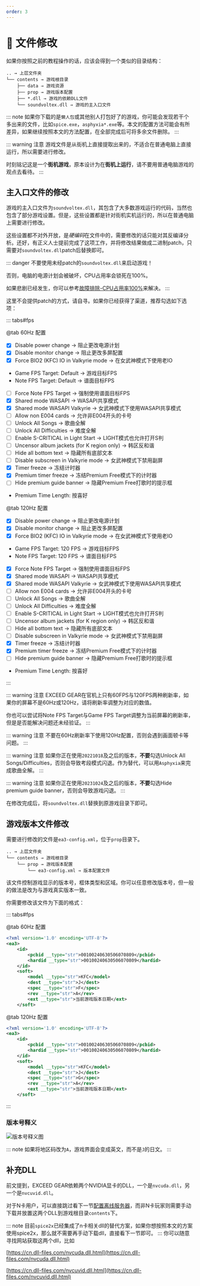 ```yaml
---
order: 3
---
```


# :wrench: 文件修改

如果你按照之前的教程操作的话，应该会得到一个类似的目录结构：

```
.. → 上层文件夹
└── contents → 游戏根目录
    ├── data → 游戏资源
    ├── prop → 游戏版本配置
    ├── *.dll → 游戏的依赖DLL文件
    └── soundvoltex.dll → 游戏的主入口文件
```

::: note
如果你下载的是`懒人包`或其他别人打包好了的游戏，你可能会发现若干个多出来的文件，比如`spice.exe`，`asphyxia*.exe`等。本文的配置方法可能会有所差异，如果继续按照本文的方法配置，在全部完成后可将多余文件删除。
:::

::: warning 注意
游戏文件是从街机上直接提取出来的，不适合在普通电脑上直接运行，所以需要进行修改。

时刻铭记这是一个**街机游戏**，原本设计为在**街机上运行**，请不要用普通电脑游戏的观点去看待。
:::

## 主入口文件的修改

游戏的主入口文件为`soundvoltex.dll`，其包含了大多数游戏运行的代码，当然也包含了部分游戏设置。但是，这些设置都是针对街机实机运行的，所以在普通电脑上需要进行修改。

这些设置都不对外开放，是*硬编码*在文件中的，需要修改的话只能对其反编译分析。还好，有正义人士提前完成了这项工作，并将修改结果做成二进制patch，只需要对`soundvoltex.dll`patch后替换即可。

::: danger
不要使用未经patch的`soundvoltex.dll`来启动游戏！

否则，电脑的电源计划会被破坏，CPU占用率会锁死在100%。

如果悲剧已经发生，你可以参考[故障排除-CPU占用率100%](../trouble-shooting/misc.md#cpu占用率100)来解决。
:::

这里不会提供patch的方式，请自寻。如果你已经获得了渠道，推荐勾选如下选项：

::: tabs#fps

@tab 60Hz 配置

+ [x] Disable power change → 阻止更改电源计划
+ [x] Disable monitor change → 阻止更改多屏配置
+ [x] Force BIO2 (KFC) IO in Valkyrie mode → 在女武神模式下使用老IO
+ Game FPS Target: Default → 游戏目标FPS
+ Note FPS Target: Default → 谱面目标FPS
+ [ ] Force Note FPS Target → 强制使用谱面目标FPS
+ [x] Shared mode WASAPI → WASAPI共享模式
+ [x] Shared mode WASAPI Valkyrie → 女武神模式下使用WASAPI共享模式
+ [ ] Allow non E004 cards → 允许非E004开头的卡号
+ [ ] Unlock All Songs → 歌曲全解
+ [ ] Unlock All Difficulties → 难度全解
+ [ ] Enable S-CRITICAL in Light Start → LIGHT模式也允许打开S判
+ [ ] Uncensor album jackets (for K region only) → 韩区反和谐
+ [ ] Hide all bottom text → 隐藏所有底部文本
+ [ ] Disable subscreen in Valkyrie mode → 女武神模式下禁用副屏
+ [x] Timer freeze → 冻结计时器
+ [x] Premium timer freeze → 冻结Premium Free模式下的计时器
+ [ ] Hide premium guide banner → 隐藏Premium Free打歌时的提示框
+ Premium Time Length: 按喜好

@tab 120Hz 配置

+ [x] Disable power change → 阻止更改电源计划
+ [x] Disable monitor change → 阻止更改多屏配置
+ [x] Force BIO2 (KFC) IO in Valkyrie mode → 在女武神模式下使用老IO
+ Game FPS Target: 120 FPS → 游戏目标FPS
+ Note FPS Target: 120 FPS → 谱面目标FPS
+ [x] Force Note FPS Target → 强制使用谱面目标FPS
+ [x] Shared mode WASAPI → WASAPI共享模式
+ [x] Shared mode WASAPI Valkyrie → 女武神模式下使用WASAPI共享模式
+ [ ] Allow non E004 cards → 允许非E004开头的卡号
+ [ ] Unlock All Songs → 歌曲全解
+ [ ] Unlock All Difficulties → 难度全解
+ [ ] Enable S-CRITICAL in Light Start → LIGHT模式也允许打开S判
+ [ ] Uncensor album jackets (for K region only) → 韩区反和谐
+ [ ] Hide all bottom text → 隐藏所有底部文本
+ [ ] Disable subscreen in Valkyrie mode → 女武神模式下禁用副屏
+ [x] Timer freeze → 冻结计时器
+ [x] Premium timer freeze → 冻结Premium Free模式下的计时器
+ [ ] Hide premium guide banner → 隐藏Premium Free打歌时的提示框
+ Premium Time Length: 按喜好

:::

::: warning 注意
EXCEED GEAR在官机上只有60FPS与120FPS两种刷新率，如果你的屏幕不是60Hz或120Hz，请将刷新率调整为对应的数值。

你也可以尝试将Note FPS Target与Game FPS Target调整为当前屏幕的刷新率，但是是否能解决问题还未经验证。
:::

::: warning 注意
不要在60Hz刷新率下使用120Hz配置，否则会遇到画面顿卡等问题。
:::

::: warning 注意
如果你正在使用`20221018`及之后的版本，**不要**勾选Unlock All Songs/Difficulties，否则会导致考段模式闪退。作为替代，可以用`Asphyxia`来完成歌曲全解。
:::

::: warning 注意
如果你正在使用`20231024`及之后的版本，**不要**勾选Hide premium guide banner，否则会导致游戏闪退。
:::

在修改完成后，将`soundvoltex.dll`替换到原游戏目录下即可。

## 游戏版本文件修改

需要进行修改的文件是`ea3-config.xml`，位于`prop`目录下。

```
.. → 上层文件夹
└── contents → 游戏根目录
    └── prop → 游戏版本配置
        └── ea3-config.xml → 版本配置文件
```

该文件控制游戏显示的版本号，框体类型和区域。你可以任意修改版本号，但一般的做法是改为与游戏真实版本一致。

你需要修改该文件为下面的格式：

::: tabs#fps

@tab 60Hz 配置

``` xml {9-12}
<?xml version='1.0' encoding='UTF-8'?>
<ea3>
    <id>
        <pcbid __type="str">00100240630506070809</pcbid>
        <hardid __type="str">00100240630506070809</hardid>
    </id>
    <soft>
        <model __type="str">KFC</model>
        <dest __type="str">J</dest>
        <spec __type="str">F</spec>
        <rev __type="str">A</rev>
        <ext __type="str">当前游戏版本日期</ext>
    </soft>
```

@tab 120Hz 配置

``` xml {9-12}
<?xml version='1.0' encoding='UTF-8'?>
<ea3>
    <id>
        <pcbid __type="str">00100240630506070809</pcbid>
        <hardid __type="str">00100240630506070809</hardid>
    </id>
    <soft>
        <model __type="str">KFC</model>
        <dest __type="str">J</dest>
        <spec __type="str">G</spec>
        <rev __type="str">A</rev>
        <ext __type="str">当前游戏版本日期</ext>
    </soft>
```

:::

### 版本号释义

![版本号释义图](/assets/version.png)

::: note
如果将地区码改为`A`，游戏界面会变成英文，而不是`J`的日文。
:::

## 补充DLL

前文提到，EXCEED GEAR依赖两个NVIDIA显卡的DLL，一个是`nvcuda.dll`，另一个是`nvcuvid.dll`。

对于N卡用户，可以直接跳过看下一节[配置离线服务器](server.md)，而非N卡玩家则需要手动下载并放置这两个DLL到游戏根目录`contents`下。

::: note
目前`spice2x`已经集成了n卡相关dll的替代方案，如果你想按照本文的方案使用spice2x，那么就不需要再手动下载dll，直接看下一节即可。
:::
你可以随意寻找网站获取这两个dll，比如

[https://cn.dll-files.com/nvcuda.dll.html](https://cn.dll-files.com/nvcuda.dll.html)

[https://cn.dll-files.com/nvcuvid.dll.html](https://cn.dll-files.com/nvcuvid.dll.html)